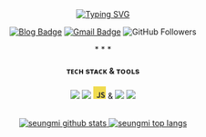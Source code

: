 <div align="center">
<a href="https://git.io/typing-svg"><img src="https://readme-typing-svg.demolab.com?font=Rozha+One&size=25&duration=4500&pause=500&color=858585&center=true&vCenter=true&multiline=true&width=500&height=80&lines=Hi+there+%F0%9F%91%8B+;An+aspirant+FE+developer+woo+seung+mi" alt="Typing SVG" /></a>

[![Blog Badge](https://img.shields.io/badge/-tistory-ed8544?style=flat-square&logo=Tistory&logoColor=white&link=https://joyce-w0w-b.tistory.com/)](https://joyce-w0w-b.tistory.com/)
[![Gmail Badge](https://img.shields.io/badge/Gmail-cd5b58?style=flat-square&logo=Gmail&logoColor=white&link=mailto:seungmi.dev@gmail.com)](mailto:jjuhee0913@gmail.com)
![GitHub Followers](https://img.shields.io/github/followers/wSeungMi?style=social)

<p> * * * </p>
</div>

<div align="center">
<h4> ᴛᴇᴄʜ sᴛᴀᴄᴋ & ᴛᴏᴏʟs </h4>
  
<p>
  <code><img height="22" src="https://user-images.githubusercontent.com/104605709/189590833-9b1c9bfa-9c86-4e91-a920-2f771ee42d87.png"></code>
  <code><img height="22" src="https://user-images.githubusercontent.com/104605709/189591092-346e326b-2fe2-405c-b00b-e76fcf71c2ae.png"></code>
  <code><img height="22" src="https://raw.githubusercontent.com/github/explore/80688e429a7d4ef2fca1e82350fe8e3517d3494d/topics/javascript/javascript.png"></code>
&
<code><img height="22" src="https://user-images.githubusercontent.com/104605709/189591442-9fd5fe67-57b3-456e-9b7c-2d08364877b5.png"></code>
  <code><img height="22" src="https://user-images.githubusercontent.com/104605709/189591436-e7bddb86-5a18-438a-a8e8-2af30e14ba35.png"></code>
</p>

<br />

<a href="https://github.com/wSeungMi"> 
  <img alt="seungmi github stats" width="37%" src="https://github-readme-stats.vercel.app/api?username=wSeungMi" />
  <img alt="seungmi top langs" width="26.5%" src="https://github-readme-stats.vercel.app/api/top-langs/?username=wSeungMi&langs_count=2" href="https://github.com/wSeungMi">
</a>

</div>


